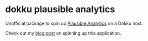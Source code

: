 # dokku plausible analytics

Unofficial package to spin up [Plausible Analytics](https://plausible.io/) on a Dokku host.

Check out my [blog post](https://kevinlangleyjr.dev/blog/self-hosting-plausible-analytics-with-dokku) on spinning up this application.
